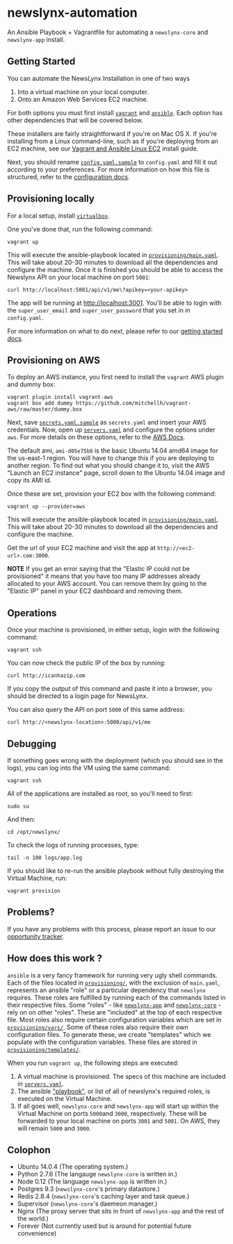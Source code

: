 newslynx-automation
===================

An Ansible Playbook + Vagrantfile for automating a `newslynx-core` and `newslynx-app` install.

## Getting Started

You can automate the NewsLynx Installation in one of two ways

1. Into a virtual machine on your local computer.
2. Onto an Amazon Web Services EC2 machine.

For both options you must first install [`vagrant`](https://www.vagrantup.com/) and [`ansible`](http://docs.ansible.com/). Each option has other dependencies that will be covered below.

These installers are fairly straightforward if you're on Mac OS X. If you're installing from a Linux command-line, such as if you're deploying from an EC2 machine, see our [Vagrant and Ansible Linux EC2](EC2-LINUX-INSTALL-GUIDE.md) install guide.

Next, you should rename [`config.yaml.sample`](config.yaml.sample) to `config.yaml` and fill it out according to your preferences.  For more information on how this file is structured, refer to the [configuration docs](http://newslynx.readthedocs.org/en/latest/config.html).

## Provisioning locally 

For a local setup, install [`virtualbox`](https://www.virtualbox.org/wiki/Downloads).

One you've done that, run the following command:

```
vagrant up
``` 

This will execute the ansible-playbook located in [`provisioning/main.yaml`](provisioning/main.yaml). This will take about 20-30 minutes to download all the dependencies and configure the machine.  Once it is finished you should be able to access the Newslynx API on your local machine on port `5001`:

```
curl http://localhost:5001/api/v1/me\?apikey=<your-apikey>
```

The app will be running at [http://localhost:3001](http://localhost:3001).  You'll be able to login with the `super_user_email` and `super_user_password` that you set in in `config.yaml`.

For more information on what to do next, please refer to our [getting started docs](http://newslynx.readthedocs.org/en/latest/getting-started.html).

## Provisioning on AWS 

To deploy an AWS instance, you first need to install the `vagrant` AWS plugin and dummy box:

```
vagrant plugin install vagrant-aws
vagrant box add dummy https://github.com/mitchellh/vagrant-aws/raw/master/dummy.box
```

Next, save [`secrets.yaml.sample`](secrets.yaml.sample) as `secrets.yaml` and insert your AWS credentials. Now, open up [`servers.yaml`](servers.yaml) and configure the options under `aws`. For more details on these options, refer to the [AWS Docs](http://docs.aws.amazon.com/AWSEC2/latest/UserGuide/concepts.html). 

The default ami, `ami-d05e75b8` is the basic Ubuntu 14.04 amd64 image for the us-east-1 region. You will have to change this if you are deploying to another region. To find out what you should change it to, visit the AWS "Launch an EC2 instance" page, scroll down to the Ubuntu 14.04 image and copy its AMI id. 

Once these are set, provision your EC2 box with the following command:

```
vagrant up --provider=aws
```

This will execute the ansible-playbook located in [`provisioning/main.yaml`](provisioning/main.yaml). This will take about 20-30 minutes to download all the dependencies and configure the machine.

Get the url of your EC2 machine and visit the app at `http://<ec2-url>.com:3000`.

**NOTE** If you get an error saying that the "Elastic IP could not be provisioned" it means that you have too many IP addresses already allocated to your AWS account. You can remove them by going to the "Elastic IP" panel in your EC2 dashboard and removing them.

## Operations

Once your machine is provisioned, in either setup, login with the following command:

```
vagrant ssh
```

You can now check the public IP of the box by running:

```
curl http://icanhazip.com
```

If you copy the output of this command and paste it into a browser, you should be directed to a login page for NewsLynx. 

You can also query the API on port `5000` of this same address:

```
curl http://<newslynx-location>:5000/api/v1/me 
```

## Debugging 

If something goes wrong with the deployment (which you should see in the logs), you can log into the VM using the same command:

```
vagrant ssh
```

All of the applications are installed as root, so you'll need to first:

```
sudo su
```

And then:

```
cd /opt/newslynx/
```

To check the logs of running processes, type:

```
tail -n 100 logs/app.log
```

If you should like to re-run the ansible playbook without fully destroying the Virtual Machine, run:

```
vagrant provision
```

## Problems?

If you have any problems with this process, please report an issue to our [opportunity tracker](https://github.com/newslynx/opportunities/issues).


## How does this work ?

`ansible` is a very fancy framework for running very ugly shell commands.  Each of the files located in [`provisioning/`](provisioning/), with the exclusion of `main.yaml`, represents an ansible "role" or a particular dependency that `newslynx` requires. These roles are fulfilled by running each of the commands listed in their respective files. Some "roles" - like [`newslynx-app`](provisioning/newslynx-app.yaml) and [`newslynx-core`](provisioning/newslynx-core.yaml) - rely on on other "roles".  These are "included" at the top of each respective file.  Most roles also require certain configuration variables which are set in [`provisioning/vars/`](provisioning/vars/).  Some of these roles also require their own configuration files.  To generate these, we create "templates" which we populate with the configuration variables.  These files are stored in [`provisioning/templates/`](provisioning/templates).

When you run `vagrant up`, the following steps are executed:

1. A virtual machine is provisioned. The specs of this machine are included in [`servers.yaml`](servers.yaml).
2. The ansible ["playbook"](provisioning/main.yaml), or list of all of newslynx's required roles, is executed on the Virtual Machine.
3. If all goes well, `newslynx-core` and `newslynx-app` will start up within the Virtual Machine on ports `5000`and `3000`, respectively. These will be forwarded to your local machine on ports `3001` and `5001`. On AWS, they will remain `5000` and `3000`.

## Colophon

- Ubuntu 14.0.4 (The operating system.)
- Python 2.7.6 (The langauge `newslynx-core` is written in.)
- Node 0.12 (The language `newslynx-app` is written in.)
- Postgres 9.3 (`newslynx-core`'s primary datastore.)
- Redis 2.8.4 (`newslynx-core`'s caching layer and task queue.)
- Supervisor (`newslynx-core`'s daemeon manager.)
- Nginx (The proxy server that sits in front of `newslynx-app` and the rest of the world.)
- Forever (Not currently used but is around for potential future convenience)

